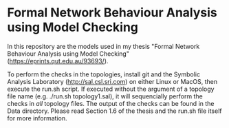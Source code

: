 # Formal Network Behaviour Analysis using Model Checking

In this repository are the models used in my thesis "Formal Network Behaviour Analysis using Model Checking" (https://eprints.qut.edu.au/93693/).

To perform the checks in the topologies, install git and the Symbolic Analysis Laboratory (http://sal.csl.sri.com) on either Linux or MacOS, then execute the run.sh script. If executed without the argument of a topology file name (e.g. ./run.sh topology1.sal), it will sequencially perform the checks in *all* topology files. The output of the checks can be found in the Data directory. Please read Section 1.6 of the thesis and the run.sh file itself for more information.
